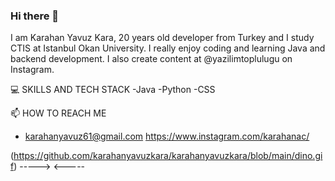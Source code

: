 ### Hi there 👋

I am Karahan Yavuz Kara, 20 years old developer from Turkey and I study CTIS at Istanbul Okan University. I really enjoy coding and learning Java and backend development. I also create content at @yazilimtoplulugu on Instagram. 

💻 SKILLS AND TECH STACK
-Java
-Python
-CSS

📫 HOW TO REACH ME
 - karahanyavuz61@gmail.com
 https://www.instagram.com/karahanac/
  
(https://github.com/karahanyavuzkara/karahanyavuzkara/blob/main/dino.gif)
-----> <-----
